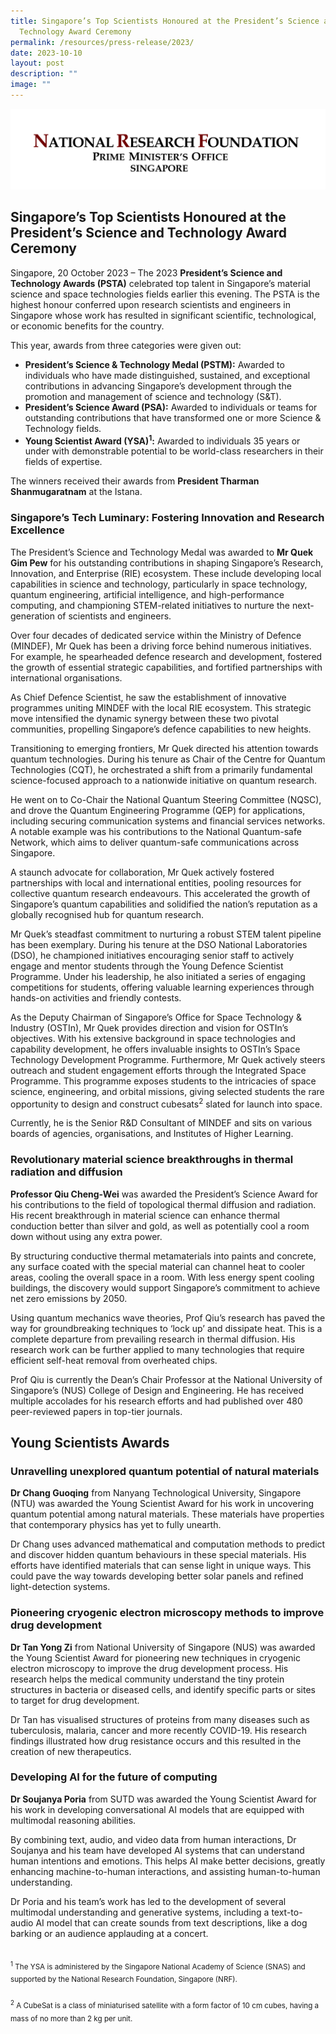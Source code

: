```yaml
---
title: Singapore’s Top Scientists Honoured at the President’s Science and
  Technology Award Ceremony
permalink: /resources/press-release/2023/
date: 2023-10-10
layout: post
description: ""
image: ""
---
```

![NRF-logo](/images/Logos/nrf-logo-fc-hr.jpg)

## Singapore’s Top Scientists Honoured at the President’s Science and Technology Award Ceremony

Singapore, 20 October 2023 – The 2023 **President’s Science and Technology Awards (PSTA)** celebrated top talent in Singapore’s material science and space technologies fields earlier this evening. The PSTA is the highest honour conferred upon research scientists and engineers in Singapore whose work has resulted in significant scientific, technological, or economic benefits for the country.

This year, awards from three categories were given out:

* **President’s Science &amp; Technology Medal (PSTM):** Awarded to individuals who have made distinguished, sustained, and exceptional contributions in advancing Singapore’s development through the promotion and management of science and technology (S&amp;T).
* **President’s Science Award (PSA):** Awarded to individuals or teams for outstanding contributions that have transformed one or more Science &amp; Technology fields.
* **Young Scientist Award (YSA)**<sup>**1**</sup>**:** Awarded to individuals 35 years or under with demonstrable potential to be world-class researchers in their fields of expertise. 

The winners received their awards from **President Tharman Shanmugaratnam** at the Istana.

### Singapore’s Tech Luminary: Fostering Innovation and Research Excellence

The President’s Science and Technology Medal was awarded to **Mr Quek Gim Pew** for his outstanding contributions in shaping Singapore’s Research, Innovation, and Enterprise (RIE) ecosystem. These include developing local capabilities in science and technology, particularly in space technology, quantum engineering, artificial intelligence, and high-performance computing, and championing STEM-related initiatives to nurture the next-generation of scientists and engineers.
 
Over four decades of dedicated service within the Ministry of Defence (MINDEF), Mr Quek has been a driving force behind numerous initiatives. For example, he spearheaded defence research and development, fostered the growth of essential strategic capabilities, and fortified partnerships with international organisations. 

As Chief Defence Scientist, he saw the establishment of innovative programmes uniting MINDEF with the local RIE ecosystem. This strategic move intensified the dynamic synergy between these two pivotal communities, propelling Singapore’s defence capabilities to new heights.

Transitioning to emerging frontiers, Mr Quek directed his attention towards quantum technologies. During his tenure as Chair of the Centre for Quantum Technologies (CQT), he orchestrated a shift from a primarily fundamental science-focused approach to a nationwide initiative on quantum research.

He went on to Co-Chair the National Quantum Steering Committee (NQSC), and drove the Quantum Engineering Programme (QEP) for applications, including securing communication systems and financial services networks. A notable example was his contributions to the National Quantum-safe Network, which aims to deliver quantum-safe communications across Singapore.

A staunch advocate for collaboration, Mr Quek actively fostered partnerships with local and international entities, pooling resources for collective quantum research endeavours. This accelerated the growth of Singapore’s quantum capabilities and solidified the nation’s reputation as a globally recognised hub for quantum research.

Mr Quek’s steadfast commitment to nurturing a robust STEM talent pipeline has been exemplary. During his tenure at the DSO National Laboratories (DSO), he championed initiatives encouraging senior staff to actively engage and mentor students through the Young Defence Scientist Programme. Under his leadership, he also initiated a series of engaging competitions for students, offering valuable learning experiences through hands-on activities and friendly contests.
 
As the Deputy Chairman of Singapore’s Office for Space Technology &amp; Industry (OSTIn), Mr Quek provides direction and vision for OSTIn’s objectives. With his extensive background in space technologies and capability development, he offers invaluable insights to OSTIn’s Space Technology Development Programme. Furthermore, Mr Quek actively steers outreach and student engagement efforts through the Integrated Space Programme. This programme exposes students to the intricacies of space science, engineering, and orbital missions, giving selected students the rare opportunity to design and construct cubesats<sup>2</sup> slated for launch into space.

Currently, he is the Senior R&amp;D Consultant of MINDEF and sits on various boards of agencies, organisations, and Institutes of Higher Learning.

### Revolutionary material science breakthroughs in thermal radiation and diffusion

**Professor Qiu Cheng-Wei** was awarded the President’s Science Award for his contributions to the field of topological thermal diffusion and radiation. His recent breakthrough in material science can enhance thermal conduction better than silver and gold, as well as potentially cool a room down without using any extra power.

By structuring conductive thermal metamaterials into paints and concrete, any surface coated with the special material can channel heat to cooler areas, cooling the overall space in a room. With less energy spent cooling buildings, the discovery would support Singapore’s commitment to achieve net zero emissions by 2050.

Using quantum mechanics wave theories, Prof Qiu’s research has paved the way for groundbreaking techniques to ‘lock up’ and dissipate heat. This is a complete departure from prevailing research in thermal diffusion. His research work can be further applied to many technologies that require efficient self-heat removal from overheated chips.

Prof Qiu is currently the Dean’s Chair Professor at the National University of Singapore’s (NUS) College of Design and Engineering. He has received multiple accolades for his research efforts and had published over 480 peer-reviewed papers in top-tier journals.

## Young Scientists Awards

### Unravelling unexplored quantum potential of natural materials

**Dr Chang Guoqing** from Nanyang Technological University, Singapore (NTU) was awarded the Young Scientist Award for his work in uncovering quantum potential among natural materials. These materials have properties that contemporary physics has yet to fully unearth. 
 
Dr Chang uses advanced mathematical and computation methods to predict and discover hidden quantum behaviours in these special materials. His efforts have identified materials that can sense light in unique ways. This could pave the way towards developing better solar panels and refined light-detection systems.

### Pioneering cryogenic electron microscopy methods to improve drug development

**Dr Tan Yong Zi** from National University of Singapore (NUS) was awarded the Young Scientist Award for pioneering new techniques in cryogenic electron microscopy to improve the drug development process. His research helps the medical community understand the tiny protein structures in bacteria or diseased cells, and identify specific parts or sites to target for drug development.

Dr Tan has visualised structures of proteins from many diseases such as tuberculosis, malaria, cancer and more recently COVID-19. His research findings illustrated how drug resistance occurs and this resulted in the creation of new therapeutics.

### Developing AI for the future of computing

**Dr Soujanya Poria** from SUTD was awarded the Young Scientist Award for his work in developing conversational AI models that are equipped with multimodal reasoning abilities.
 
By combining text, audio, and video data from human interactions, Dr Soujanya and his team have developed AI systems that can understand human intentions and emotions. This helps AI make better decisions, greatly enhancing machine-to-human interactions, and assisting human-to-human understanding.
 
Dr Poria and his team’s work has led to the development of several multimodal understanding and generative systems, including a text-to-audio AI model that can create sounds from text descriptions, like a dog barking or an audience applauding at a concert.
<br><br>

<sub>
<sup>1</sup> The YSA is administered by the Singapore National Academy of Science (SNAS) and supported by the National Research Foundation, Singapore (NRF).<br><br>
<sup>2</sup> A CubeSat is a class of miniaturised satellite with a form factor of 10 cm cubes, having a mass of no more than 2 kg per unit.</sub>